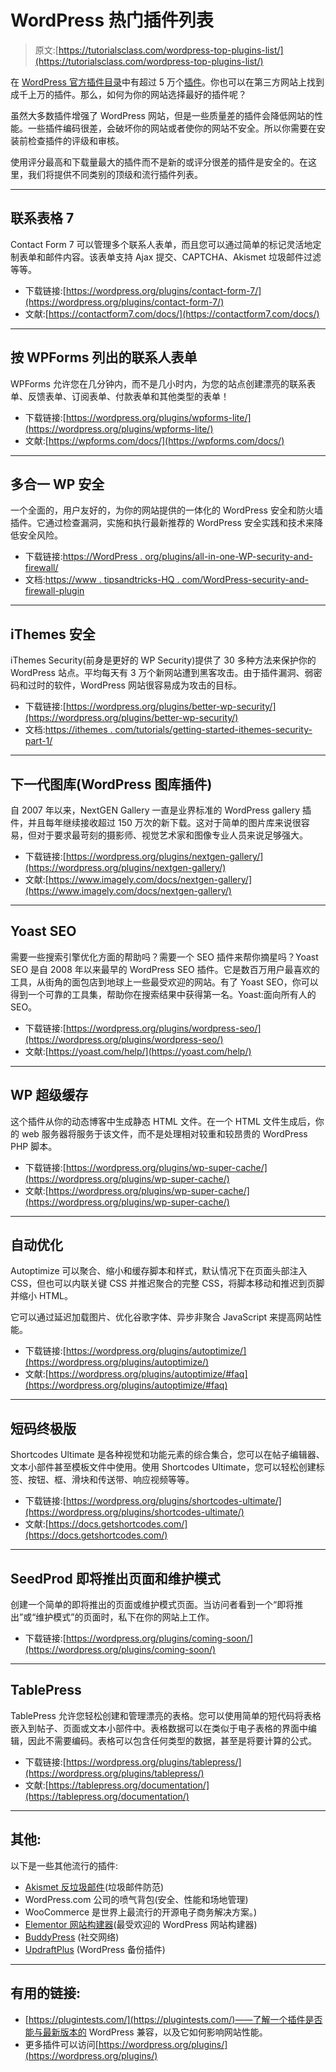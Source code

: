 # WordPress 热门插件列表

> 原文:[https://tutorialsclass.com/wordpress-top-plugins-list/](https://tutorialsclass.com/wordpress-top-plugins-list/)

在 [WordPress 官方插件目录](https://wordpress.org/plugins/)中有超过 5 万个[插件](https://tutorialsclass.com/wordpress-plugins/)。你也可以在第三方网站上找到成千上万的插件。那么，如何为你的网站选择最好的插件呢？

虽然大多数插件增强了 WordPress 网站，但是一些质量差的插件会降低网站的性能。一些插件编码很差，会破坏你的网站或者使你的网站不安全。所以你需要在安装前检查插件的评级和审核。

使用评分最高和下载量最大的插件而不是新的或评分很差的插件是安全的。在这里，我们将提供不同类别的顶级和流行插件列表。

* * *

## 联系表格 7

Contact Form 7 可以管理多个联系人表单，而且您可以通过简单的标记灵活地定制表单和邮件内容。该表单支持 Ajax 提交、CAPTCHA、Akismet 垃圾邮件过滤等等。

*   下载链接:[https://wordpress.org/plugins/contact-form-7/](https://wordpress.org/plugins/contact-form-7/)
*   文献:[https://contactform7.com/docs/](https://contactform7.com/docs/)

* * *

## 按 WPForms 列出的联系人表单

WPForms 允许您在几分钟内，而不是几小时内，为您的站点创建漂亮的联系表单、反馈表单、订阅表单、付款表单和其他类型的表单！

*   下载链接:[https://wordpress.org/plugins/wpforms-lite/](https://wordpress.org/plugins/wpforms-lite/)
*   文献:[https://wpforms.com/docs/](https://wpforms.com/docs/)

* * *

## 多合一 WP 安全

一个全面的，用户友好的，为你的网站提供的一体化的 WordPress 安全和防火墙插件。它通过检查漏洞，实施和执行最新推荐的 WordPress 安全实践和技术来降低安全风险。

*   下载链接:[https://WordPress . org/plugins/all-in-one-WP-security-and-firewall/](https://wordpress.org/plugins/all-in-one-wp-security-and-firewall/)
*   文档:[https://www . tipsandtricks-HQ . com/WordPress-security-and-firewall-plugin](https://www.tipsandtricks-hq.com/wordpress-security-and-firewall-plugin)

* * *

## iThemes 安全

iThemes Security(前身是更好的 WP Security)提供了 30 多种方法来保护你的 WordPress 站点。平均每天有 3 万个新网站遭到黑客攻击。由于插件漏洞、弱密码和过时的软件，WordPress 网站很容易成为攻击的目标。

*   下载链接:[https://wordpress.org/plugins/better-wp-security/](https://wordpress.org/plugins/better-wp-security/)
*   文档:[https://ithemes . com/tutorials/getting-started-ithemes-security-part-1/](https://ithemes.com/tutorials/getting-started-ithemes-security-part-1/)

* * *

## 下一代图库(WordPress 图库插件)

自 2007 年以来，NextGEN Gallery 一直是业界标准的 WordPress gallery 插件，并且每年继续接收超过 150 万次的新下载。这对于简单的图片库来说很容易，但对于要求最苛刻的摄影师、视觉艺术家和图像专业人员来说足够强大。

*   下载链接:[https://wordpress.org/plugins/nextgen-gallery/](https://wordpress.org/plugins/nextgen-gallery/)
*   文献:[https://www.imagely.com/docs/nextgen-gallery/](https://www.imagely.com/docs/nextgen-gallery/)

* * *

## Yoast SEO

需要一些搜索引擎优化方面的帮助吗？需要一个 SEO 插件来帮你摘星吗？Yoast SEO 是自 2008 年以来最早的 WordPress SEO 插件。它是数百万用户最喜欢的工具，从街角的面包店到地球上一些最受欢迎的网站。有了 Yoast SEO，你可以得到一个可靠的工具集，帮助你在搜索结果中获得第一名。Yoast:面向所有人的 SEO。

*   下载链接:[https://wordpress.org/plugins/wordpress-seo/](https://wordpress.org/plugins/wordpress-seo/)
*   文献:[https://yoast.com/help/](https://yoast.com/help/)

* * *

## WP 超级缓存

这个插件从你的动态博客中生成静态 HTML 文件。在一个 HTML 文件生成后，你的 web 服务器将服务于该文件，而不是处理相对较重和较昂贵的 WordPress PHP 脚本。

*   下载链接:[https://wordpress.org/plugins/wp-super-cache/](https://wordpress.org/plugins/wp-super-cache/)
*   文献:[https://wordpress.org/plugins/wp-super-cache/](https://wordpress.org/plugins/wp-super-cache/)

* * *

## 自动优化

Autoptimize 可以聚合、缩小和缓存脚本和样式，默认情况下在页面头部注入 CSS，但也可以内联关键 CSS 并推迟聚合的完整 CSS，将脚本移动和推迟到页脚并缩小 HTML。

它可以通过延迟加载图片、优化谷歌字体、异步非聚合 JavaScript 来提高网站性能。

*   下载链接:[https://wordpress.org/plugins/autoptimize/](https://wordpress.org/plugins/autoptimize/)
*   文献:[https://wordpress.org/plugins/autoptimize/#faq](https://wordpress.org/plugins/autoptimize/#faq)

* * *

## 短码终极版

Shortcodes Ultimate 是各种视觉和功能元素的综合集合，您可以在帖子编辑器、文本小部件甚至模板文件中使用。使用 Shortcodes Ultimate，您可以轻松创建标签、按钮、框、滑块和传送带、响应视频等等。

*   下载链接:[https://wordpress.org/plugins/shortcodes-ultimate/](https://wordpress.org/plugins/shortcodes-ultimate/)
*   文献:[https://docs.getshortcodes.com/](https://docs.getshortcodes.com/)

* * *

## SeedProd 即将推出页面和维护模式

创建一个简单的即将推出的页面或维护模式页面。当访问者看到一个“即将推出”或“维护模式”的页面时，私下在你的网站上工作。

*   下载链接:[https://wordpress.org/plugins/coming-soon/](https://wordpress.org/plugins/coming-soon/)

* * *

## TablePress

TablePress 允许您轻松创建和管理漂亮的表格。您可以使用简单的短代码将表格嵌入到帖子、页面或文本小部件中。表格数据可以在类似于电子表格的界面中编辑，因此不需要编码。表格可以包含任何类型的数据，甚至是将要计算的公式。

*   下载链接:[https://wordpress.org/plugins/tablepress/](https://wordpress.org/plugins/tablepress/)
*   文献:[https://tablepress.org/documentation/](https://tablepress.org/documentation/)

* * *

## 其他:

以下是一些其他流行的插件:

*   [Akismet 反垃圾邮件](https://wordpress.org/plugins/akismet/)(垃圾邮件防范)
*   WordPress.com 公司的喷气背包(安全、性能和场地管理)
*   WooCommerce 是世界上最流行的开源电子商务解决方案。)
*   [Elementor 网站构建器](https://wordpress.org/plugins/elementor/)(最受欢迎的 WordPress 网站构建器)
*   [BuddyPress](https://wordpress.org/plugins/buddypress/) (社交网络)
*   [UpdraftPlus](https://wordpress.org/plugins/updraftplus/) (WordPress 备份插件)

* * *

## 有用的链接:

*   [https://plugintests.com/](https://plugintests.com/)——了解一个插件是否能与最新版本的 WordPress 兼容，以及它如何影响网站性能。
*   更多插件可以访问[https://wordpress.org/plugins/](https://wordpress.org/plugins/)